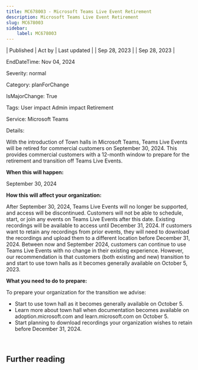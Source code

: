 ```yaml
---
title: MC678003 - Microsoft Teams Live Event Retirement
description: Microsoft Teams Live Event Retirement
slug: MC678003
sidebar:
    label: MC678003
---
```



| Published | Act by | Last updated |
| Sep 28, 2023 |  | Sep 28, 2023 |

EndDateTime: Nov 04, 2024

Severity: normal

Category: planForChange

IsMajorChange: True

Tags: User impact Admin impact Retirement

Service: Microsoft Teams

Details: 

<p>With the introduction of Town halls in Microsoft Teams, Teams Live Events will be retired for commercial customers on September 30, 2024. This provides commercial customers with a 12-month window to prepare for the retirement and transition off Teams Live Events.&nbsp;</p><p><b>When this will happen:</b></p><p>September 30, 2024</p><p><b>How this will affect your organization:</b></p><p>After September 30, 2024, Teams Live Events will no longer be supported, and access will be discontinued. Customers will not be able to schedule, start, or join any events on Teams Live Events after this date. Existing recordings will be available to access until December 31, 2024. If customers want to retain any recordings from prior events, they will need to download the recordings and upload them to a different location before December 31, 2024. Between now and September 2024, customers can continue to use Teams Live Events with no change in their existing experience. However, our recommendation is that customers (both existing and new) transition to and start to use town halls as it becomes generally available on October 5, 2023.</p><p><b>What you need to do to prepare:</b></p><p>To prepare your organization for the transition we advise:
</p><ul><li>Start to use town hall as it becomes generally available on October 5.</li><li>Learn more about town hall when documentation becomes available on adoption.microsoft.com and learn.microsoft.com on October 5.</li><li>Start planning to download recordings your organization wishes to retain before December 31, 2024.</li></ul><p><br></p>

## Further reading
